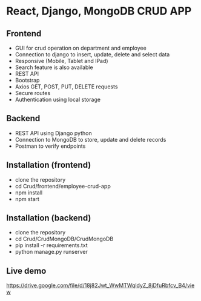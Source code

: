 # React, Django, MongoDB CRUD APP

## Frontend

* GUI for crud operation on department and employee
* Connection to django to insert, update, delete and select data
* Responsive (Mobile, Tablet and IPad)
* Search feature is also available
* REST API
* Bootstrap
* Axios GET, POST, PUT, DELETE requests
* Secure routes
* Authentication using local storage

## Backend

* REST API using Django python
* Connection to MongoDB to store, update and delete records
* Postman to verify endpoints

## Installation (frontend)

* clone the repository
* cd Crud/frontend/employee-crud-app
* npm install
* npm start

## Installation (backend)

* clone the repository
* cd Crud/CrudMongoDB/CrudMongoDB
* pip install -r requirements.txt
* python manage.py runserver 

## Live demo

https://drive.google.com/file/d/18j82Jwt_WwMTWqldyZ_8jDfuRbfcv_B4/view
